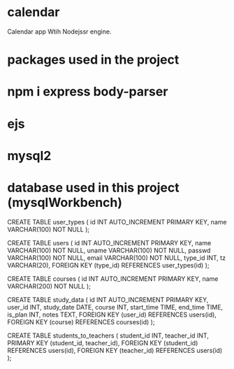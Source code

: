 # calendar
Calendar app Wtih Nodejssr engine.

# packages used in the project
# npm i express body-parser 
# ejs
# mysql2




# database used in this project (mysqlWorkbench)
CREATE TABLE user_types (
    id INT AUTO_INCREMENT PRIMARY KEY,
    name VARCHAR(100) NOT NULL
);

CREATE TABLE users (
    id INT AUTO_INCREMENT PRIMARY KEY,
    name VARCHAR(100) NOT NULL,
    uname VARCHAR(100) NOT NULL,
    passwd VARCHAR(100) NOT NULL,
    email VARCHAR(100) NOT NULL,
    type_id INT,
    tz VARCHAR(20),
    FOREIGN KEY (type_id) REFERENCES user_types(id)
);

CREATE TABLE courses (
    id INT AUTO_INCREMENT PRIMARY KEY,
    name VARCHAR(200) NOT NULL
);

CREATE TABLE study_data (
    id INT AUTO_INCREMENT PRIMARY KEY,
    user_id INT,
    study_date DATE,
    course INT,
    start_time TIME,
    end_time TIME,
    is_plan INT,
    notes TEXT,
    FOREIGN KEY (user_id) REFERENCES users(id),
    FOREIGN KEY (course) REFERENCES courses(id)
);

CREATE TABLE students_to_teachers (
    student_id INT,
    teacher_id INT,
    PRIMARY KEY (student_id, teacher_id),
    FOREIGN KEY (student_id) REFERENCES users(id),
    FOREIGN KEY (teacher_id) REFERENCES users(id)
);
